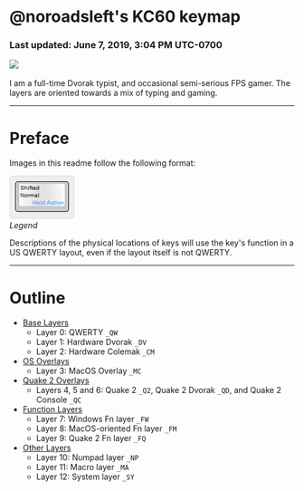 # @noroadsleft's KC60 keymap

### Last updated: June 7, 2019, 3:04 PM UTC-0700

![](https://i.imgur.com/tzhXQYI.jpg)

I am a full-time Dvorak typist, and occasional semi-serious FPS gamer. The layers are oriented towards a mix of typing and gaming.


----

# Preface

Images in this readme follow the following format:

![Legend](https://raw.githubusercontent.com/noroadsleft/qmk_images/master/keyboards/kc60/keymaps/noroadsleft/legend.png)  
*Legend*

Descriptions of the physical locations of keys will use the key's function in a US QWERTY layout, even if the layout itself is not QWERTY.


----

# Outline

- [Base Layers](./readme_ch1.md)
  - Layer 0: QWERTY `_QW`
  - Layer 1: Hardware Dvorak `_DV`
  - Layer 2: Hardware Colemak `_CM`
- [OS Overlays](./readme_ch2.md)
  - Layer 3: MacOS Overlay `_MC`
- [Quake 2 Overlays](./readme_ch3.md)
  - Layers 4, 5 and 6: Quake 2 `_Q2`, Quake 2 Dvorak `_QD`, and Quake 2 Console `_QC`
- [Function Layers](./readme_ch4.md)
  - Layer 7: Windows Fn layer `_FW`
  - Layer 8: MacOS-oriented Fn layer `_FM`
  - Layer 9: Quake 2 Fn layer `_FQ`
- [Other Layers](./readme_ch5.md)
  - Layer 10: Numpad layer `_NP`
  - Layer 11: Macro layer `_MA`
  - Layer 12: System layer `_SY`

